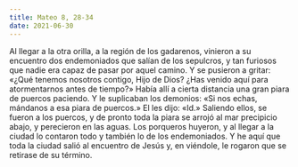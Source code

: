```yaml
---
title: Mateo 8, 28-34
date: 2021-06-30
---
```

Al llegar a la otra orilla, a la región de los gadarenos, vinieron a su encuentro dos endemoniados que salían de los sepulcros, y tan furiosos que nadie era capaz de pasar por aquel camino. Y se pusieron a gritar: «¿Qué tenemos nosotros contigo, Hijo de Dios? ¿Has venido aquí para atormentarnos antes de tiempo?» Había allí a cierta distancia una gran piara de puercos paciendo. Y le suplicaban los demonios: «Si nos echas, mándanos a esa piara de puercos.» El les dijo: «Id.» Saliendo ellos, se fueron a los puercos, y de pronto toda la piara se arrojó al mar precipicio abajo, y perecieron en las aguas. Los porqueros huyeron, y al llegar a la ciudad lo contaron todo y también lo de los endemoniados. Y he aquí que toda la ciudad salió al encuentro de Jesús y, en viéndole, le rogaron que se retirase de su término.
